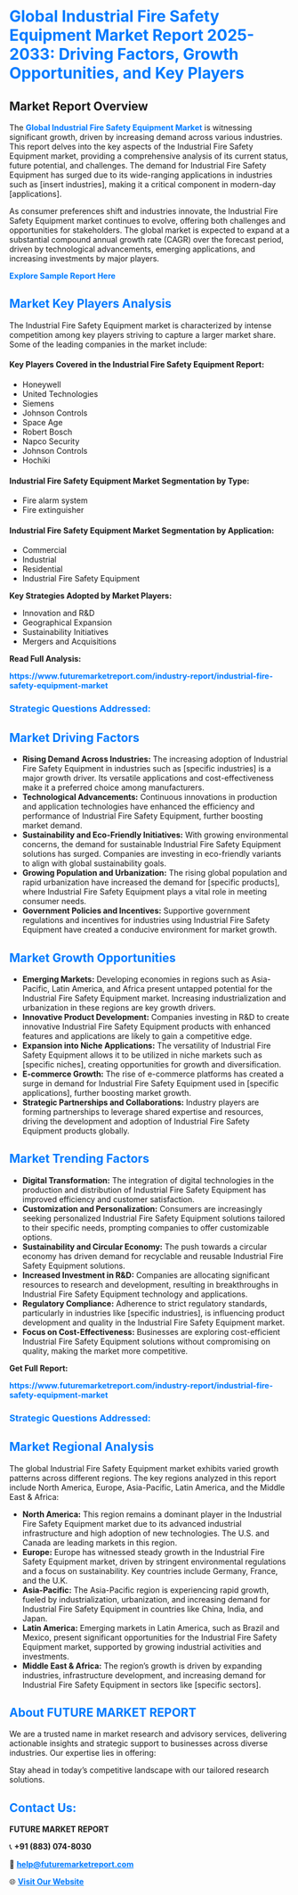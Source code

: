 <h1 style="color: #007BFF;">Global Industrial Fire Safety Equipment Market Report 2025-2033: Driving Factors, Growth Opportunities, and Key Players</h1>

<section id="overview">
<h2>Market Report Overview</h2>
<p>The <a href="https://www.futuremarketreport.com/industry-report/industrial-fire-safety-equipment-market" style="color: #007BFF; text-decoration: none;"><strong>Global Industrial Fire Safety Equipment Market</strong></a> is witnessing significant growth, driven by increasing demand across various industries. This report delves into the key aspects of the Industrial Fire Safety Equipment market, providing a comprehensive analysis of its current status, future potential, and challenges. The demand for Industrial Fire Safety Equipment has surged due to its wide-ranging applications in industries such as [insert industries], making it a critical component in modern-day [applications].</p>
<p>As consumer preferences shift and industries innovate, the Industrial Fire Safety Equipment market continues to evolve, offering both challenges and opportunities for stakeholders. The global market is expected to expand at a substantial compound annual growth rate (CAGR) over the forecast period, driven by technological advancements, emerging applications, and increasing investments by major players.</p>
</section>

<section id="overview">
<p><a href="https://www.futuremarketreport.com/request-sample/reportId=124551" style="color: #007BFF; text-decoration: none;"><strong>Explore Sample Report Here</strong></a></p>
</section>

<section id="key-players">
<h2 style="color: #007BFF;">Market Key Players Analysis</h2>
<p>The Industrial Fire Safety Equipment market is characterized by intense competition among key players striving to capture a larger market share. Some of the leading companies in the market include:</p>
<h4>Key Players Covered in the Industrial Fire Safety Equipment Report:</h4>
<ul><li>Honeywell</li><li>United Technologies</li><li>Siemens</li><li>Johnson Controls</li><li>Space Age</li><li>Robert Bosch</li><li>Napco Security</li><li>Johnson Controls</li><li>Hochiki</li></ul>
<h4>Industrial Fire Safety Equipment Market Segmentation by Type:</h4>
<ul><li>Fire alarm system</li><li>Fire extinguisher</li></ul>

<h4>Industrial Fire Safety Equipment Market Segmentation by Application:</h4>
<ul><li>Commercial</li><li>Industrial</li><li>Residential</li><li>Industrial Fire Safety Equipment</li></ul>
<p><strong>Key Strategies Adopted by Market Players:</strong></p>
<ul>
<li>Innovation and R&D</li>
<li>Geographical Expansion</li>
<li>Sustainability Initiatives</li>
<li>Mergers and Acquisitions</li>
</ul>
</section>

<section>
<p><strong>Read Full Analysis: </strong></p><a href="https://www.futuremarketreport.com/industry-report/industrial-fire-safety-equipment-market" style="color: #007BFF; text-decoration: none;"><strong>https://www.futuremarketreport.com/industry-report/industrial-fire-safety-equipment-market</strong></a>
<h3 style="color: #007BFF;">Strategic Questions Addressed:</h3>
</section>

<section id="driving-factors">
<h2 style="color: #007BFF;">Market Driving Factors</h2>
<ul>
<li><strong>Rising Demand Across Industries:</strong> The increasing adoption of Industrial Fire Safety Equipment in industries such as [specific industries] is a major growth driver. Its versatile applications and cost-effectiveness make it a preferred choice among manufacturers.</li>
<li><strong>Technological Advancements:</strong> Continuous innovations in production and application technologies have enhanced the efficiency and performance of Industrial Fire Safety Equipment, further boosting market demand.</li>
<li><strong>Sustainability and Eco-Friendly Initiatives:</strong> With growing environmental concerns, the demand for sustainable Industrial Fire Safety Equipment solutions has surged. Companies are investing in eco-friendly variants to align with global sustainability goals.</li>
<li><strong>Growing Population and Urbanization:</strong> The rising global population and rapid urbanization have increased the demand for [specific products], where Industrial Fire Safety Equipment plays a vital role in meeting consumer needs.</li>
<li><strong>Government Policies and Incentives:</strong> Supportive government regulations and incentives for industries using Industrial Fire Safety Equipment have created a conducive environment for market growth.</li>
</ul>
</section>

<section id="growth-opportunities">
<h2 style="color: #007BFF;">Market Growth Opportunities</h2>
<ul>
<li><strong>Emerging Markets:</strong> Developing economies in regions such as Asia-Pacific, Latin America, and Africa present untapped potential for the Industrial Fire Safety Equipment market. Increasing industrialization and urbanization in these regions are key growth drivers.</li>
<li><strong>Innovative Product Development:</strong> Companies investing in R&D to create innovative Industrial Fire Safety Equipment products with enhanced features and applications are likely to gain a competitive edge.</li>
<li><strong>Expansion into Niche Applications:</strong> The versatility of Industrial Fire Safety Equipment allows it to be utilized in niche markets such as [specific niches], creating opportunities for growth and diversification.</li>
<li><strong>E-commerce Growth:</strong> The rise of e-commerce platforms has created a surge in demand for Industrial Fire Safety Equipment used in [specific applications], further boosting market growth.</li>
<li><strong>Strategic Partnerships and Collaborations:</strong> Industry players are forming partnerships to leverage shared expertise and resources, driving the development and adoption of Industrial Fire Safety Equipment products globally.</li>
</ul>
</section>

<section id="trending-factors">
<h2 style="color: #007BFF;">Market Trending Factors</h2>
<ul>
<li><strong>Digital Transformation:</strong> The integration of digital technologies in the production and distribution of Industrial Fire Safety Equipment has improved efficiency and customer satisfaction.</li>
<li><strong>Customization and Personalization:</strong> Consumers are increasingly seeking personalized Industrial Fire Safety Equipment solutions tailored to their specific needs, prompting companies to offer customizable options.</li>
<li><strong>Sustainability and Circular Economy:</strong> The push towards a circular economy has driven demand for recyclable and reusable Industrial Fire Safety Equipment solutions.</li>
<li><strong>Increased Investment in R&D:</strong> Companies are allocating significant resources to research and development, resulting in breakthroughs in Industrial Fire Safety Equipment technology and applications.</li>
<li><strong>Regulatory Compliance:</strong> Adherence to strict regulatory standards, particularly in industries like [specific industries], is influencing product development and quality in the Industrial Fire Safety Equipment market.</li>
<li><strong>Focus on Cost-Effectiveness:</strong> Businesses are exploring cost-efficient Industrial Fire Safety Equipment solutions without compromising on quality, making the market more competitive.</li>
</ul>
</section>

<section>
<p><strong>Get Full Report: </strong></p><a href="https://www.futuremarketreport.com/industry-report/industrial-fire-safety-equipment-market" style="color: #007BFF; text-decoration: none;"><strong>https://www.futuremarketreport.com/industry-report/industrial-fire-safety-equipment-market</strong></a>
<h3 style="color: #007BFF;">Strategic Questions Addressed:</h3>
</section>


<section id="regional-analysis">
<h2 style="color: #007BFF;">Market Regional Analysis</h2>
<p>The global Industrial Fire Safety Equipment market exhibits varied growth patterns across different regions. The key regions analyzed in this report include North America, Europe, Asia-Pacific, Latin America, and the Middle East & Africa:</p>
<ul>
<li><strong>North America:</strong> This region remains a dominant player in the Industrial Fire Safety Equipment market due to its advanced industrial infrastructure and high adoption of new technologies. The U.S. and Canada are leading markets in this region.</li>
<li><strong>Europe:</strong> Europe has witnessed steady growth in the Industrial Fire Safety Equipment market, driven by stringent environmental regulations and a focus on sustainability. Key countries include Germany, France, and the U.K.</li>
<li><strong>Asia-Pacific:</strong> The Asia-Pacific region is experiencing rapid growth, fueled by industrialization, urbanization, and increasing demand for Industrial Fire Safety Equipment in countries like China, India, and Japan.</li>
<li><strong>Latin America:</strong> Emerging markets in Latin America, such as Brazil and Mexico, present significant opportunities for the Industrial Fire Safety Equipment market, supported by growing industrial activities and investments.</li>
<li><strong>Middle East & Africa:</strong> The region’s growth is driven by expanding industries, infrastructure development, and increasing demand for Industrial Fire Safety Equipment in sectors like [specific sectors].</li>
</ul>
</section>

<footer>
<h2 style="color: #007BFF;">About FUTURE MARKET REPORT</h2>
<p>We are a trusted name in market research and advisory services, delivering actionable insights and strategic support to businesses across diverse industries. Our expertise lies in offering:</p>

<p>Stay ahead in today’s competitive landscape with our tailored research solutions.</p>

<h2 style="color: #007BFF;">Contact Us:</h2>
<p><strong>FUTURE MARKET REPORT</strong></p>
<p>📞 <strong>+91 (883) 074-8030</strong></p>
<p>📧 <strong><a href="mailto:help@futuremarketreport.com" style="color: #007BFF;">help@futuremarketreport.com</a></strong></p>
<p>🌐 <strong><a href="https://www.futuremarketreport.com/" style="color: #007BFF;">Visit Our Website</a></strong></p>
</footer>